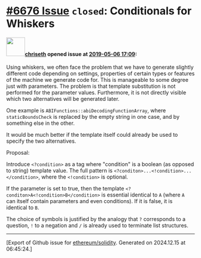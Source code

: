# [\#6676 Issue](https://github.com/ethereum/solidity/issues/6676) `closed`: Conditionals for Whiskers

#### <img src="https://avatars.githubusercontent.com/u/9073706?v=4" width="50">[chriseth](https://github.com/chriseth) opened issue at [2019-05-06 17:09](https://github.com/ethereum/solidity/issues/6676):

Using whiskers, we often face the problem that we have to generate slightly different code depending on settings, properties of certain types or features of the machine we generate code for. This is manageable to some degree just with parameters. The problem is that template substitution is not performed for the parameter values. Furthermore, it is not directly visible which two alternatives will be generated later.

One example is `ABIFunctions::abiDecodingFunctionArray`, where `staticBoundsCheck` is replaced by the empty string in one case, and by something else in the other.

It would be much better if the template itself could already be used to specify the two alternatives.

Proposal:

Introduce `<?condition>` as a tag where "condition" is a boolean (as opposed to string) template value. The full pattern is `<?conditon>...<!condition>...</condition>`, where the `<!condition>` is optional.

If the parameter is set to true, then the template `<?conditon>A<!condition>B</condition>` is essential identical to `A` (where `A` can itself contain parameters and even conditions). If it is false, it is identical to `B`.

The choice of symbols is justified by the analogy that `?` corresponds to a question, `!` to a negation and `/` is already used to terminate list structures.






-------------------------------------------------------------------------------



[Export of Github issue for [ethereum/solidity](https://github.com/ethereum/solidity). Generated on 2024.12.15 at 06:45:24.]
